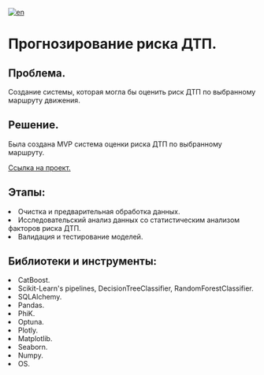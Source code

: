 [![en](https://img.shields.io/badge/lang-en-red.svg)](README.en.md)

# Прогнозирование риска ДТП.

## Проблема.
Создание системы, которая могла бы оценить риск ДТП по выбранному маршруту движения.<br>
## Решение.
Была создана MVP система оценки риска ДТП по выбранному маршруту.

[Ссылка на проект.](https://github.com/mrBrain101/Yandex_Practicum_projects/blob/bcd9b5dffb69b7d2fcfb145fd2873bc6488e5660/ML_Car_Accident_Risk_Prediction/Ya_Practicum_ML_Car_Accident_Risk_Prediction_distr_RUS.ipynb)

## Этапы:
<li>Очистка и предварительная обработка данных.
<li>Исследовательский анализ данных со статистическим анализом факторов риска ДТП. 
<li>Валидация и тестирование моделей.
  
## Библиотеки и инструменты:
<li>CatBoost.
<li>Scikit-Learn's pipelines, DecisionTreeClassifier, RandomForestClassifier.
<li>SQLAlchemy.
<li>Pandas.
<li>PhiK.
<li>Optuna.
<li>Plotly.
<li>Matplotlib.
<li>Seaborn.
<li>Numpy.
<li>OS.
